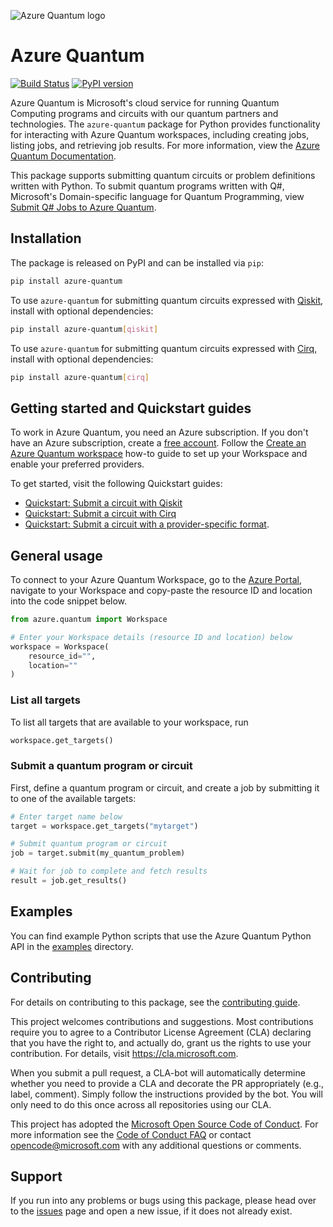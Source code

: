 ![Azure Quantum logo](https://raw.githubusercontent.com/microsoft/qdk-python/main/azure-quantum/Azure-Quantum-logo.png)

# Azure Quantum #

[![Build Status](https://dev.azure.com/ms-quantum-public/Microsoft%20Quantum%20(public)/_apis/build/status/microsoft.qdk-python?branchName=main)](https://dev.azure.com/ms-quantum-public/Microsoft%20Quantum%20(public)/_build/latest?definitionId=32&branchName=main) [![PyPI version](https://badge.fury.io/py/azure-quantum.svg)](https://badge.fury.io/py/azure-quantum)

Azure Quantum is Microsoft's cloud service for running Quantum Computing programs and circuits with our quantum partners and technologies. The `azure-quantum` package for Python provides functionality for interacting with Azure Quantum workspaces, including creating jobs, listing jobs, and retrieving job results. For more information, view the [Azure Quantum Documentation](https://learn.microsoft.com/en-us/azure/quantum/).

This package supports submitting quantum circuits or problem definitions written with Python. To submit quantum programs written with Q#, Microsoft's Domain-specific language for Quantum Programming, view [Submit Q# Jobs to Azure Quantum](https://learn.microsoft.com/azure/quantum/how-to-submit-jobs).

## Installation ##

The package is released on PyPI and can be installed via `pip`:

```bash
pip install azure-quantum
```

To use `azure-quantum` for submitting quantum circuits expressed with [Qiskit](https://pypi.org/project/qiskit), install with optional dependencies:

```bash
pip install azure-quantum[qiskit]
```

To use `azure-quantum` for submitting quantum circuits expressed with [Cirq](https://pypi.org/project/cirq), install with optional dependencies:

```bash
pip install azure-quantum[cirq]
```

## Getting started and Quickstart guides ##

To work in Azure Quantum, you need an Azure subscription. If you don't have an Azure subscription, create a [free account](https://azure.microsoft.com/free/). Follow the [Create an Azure Quantum workspace](https://learn.microsoft.com/azure/quantum/how-to-create-workspace) how-to guide to set up your Workspace and enable your preferred providers.

To get started, visit the following Quickstart guides:

- [Quickstart: Submit a circuit with Qiskit](https://learn.microsoft.com/azure/quantum/quickstart-microsoft-qiskit)
- [Quickstart: Submit a circuit with Cirq](https://learn.microsoft.com/azure/quantum/quickstart-microsoft-qiskit)
- [Quickstart: Submit a circuit with a provider-specific format](https://learn.microsoft.com/azure/quantum/quickstart-microsoft-provider-format).

## General usage ##

To connect to your Azure Quantum Workspace, go to the [Azure Portal](https://portal.azure.com), navigate to your Workspace and copy-paste the resource ID and location into the code snippet below.

```python
from azure.quantum import Workspace

# Enter your Workspace details (resource ID and location) below
workspace = Workspace(
    resource_id="",
    location=""
)
```

### List all targets ###

To list all targets that are available to your workspace, run

```python
workspace.get_targets()
```

### Submit a quantum program or circuit ###

First, define a quantum program or circuit, and create a job by submitting it to one of the available targets:

```python
# Enter target name below
target = workspace.get_targets("mytarget")

# Submit quantum program or circuit
job = target.submit(my_quantum_problem)

# Wait for job to complete and fetch results
result = job.get_results()
```

## Examples ##

You can find example Python scripts that use the Azure Quantum Python API in the [examples](https://github.com/microsoft/qdk-python/tree/main/azure-quantum/examples) directory.

## Contributing ##

For details on contributing to this package, see the [contributing guide](https://github.com/microsoft/qdk-python/blob/main/CONTRIBUTING.md).

This project welcomes contributions and suggestions. Most contributions require you to agree to a Contributor License Agreement (CLA) declaring that you have the right to, and actually do, grant us the rights to use your contribution. For details, visit
https://cla.microsoft.com.

When you submit a pull request, a CLA-bot will automatically determine whether you need to provide a CLA and decorate the PR appropriately (e.g., label, comment). Simply follow the instructions provided by the bot. You will only need to do this once across all repositories using our CLA.

This project has adopted the [Microsoft Open Source Code of Conduct](https://opensource.microsoft.com/codeofconduct/).
For more information see the [Code of Conduct FAQ](https://opensource.microsoft.com/codeofconduct/faq/)
or contact [opencode@microsoft.com](mailto:opencode@microsoft.com) with any additional questions or comments.

## Support ##

If you run into any problems or bugs using this package, please head over to the [issues](https://github.com/microsoft/qdk-python/issues) page and open a new issue, if it does not already exist.
